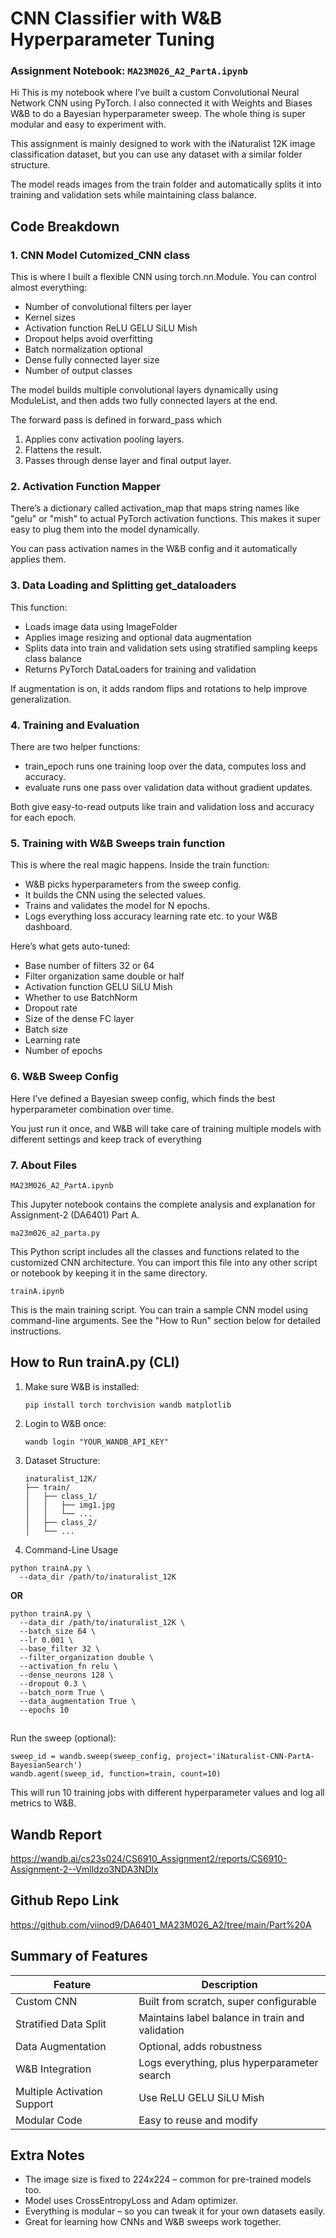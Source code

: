 # CNN Classifier with W&B Hyperparameter Tuning  
### Assignment Notebook: `MA23M026_A2_PartA.ipynb`

Hi This is my notebook where I’ve built a custom Convolutional Neural Network CNN using PyTorch. I also connected it with Weights and Biases W&B to do a Bayesian hyperparameter sweep. The whole thing is super modular and easy to experiment with.

This assignment is mainly designed to work with the iNaturalist 12K image classification dataset, but you can use any dataset with a similar folder structure.

The model reads images from the train folder and automatically splits it into training and validation sets while maintaining class balance.

## Code Breakdown

### 1. CNN Model Cutomized_CNN class
This is where I built a flexible CNN using torch.nn.Module. You can control almost everything:

- Number of convolutional filters per layer
- Kernel sizes
- Activation function ReLU GELU SiLU Mish
- Dropout helps avoid overfitting
- Batch normalization optional
- Dense fully connected layer size
- Number of output classes

The model builds multiple convolutional layers dynamically using ModuleList, and then adds two fully connected layers at the end.

The forward pass is defined in forward_pass which  
1. Applies conv activation pooling layers.  
2. Flattens the result.  
3. Passes through dense layer and final output layer.

### 2. Activation Function Mapper
There’s a dictionary called activation_map that maps string names like "gelu" or "mish" to actual PyTorch activation functions. This makes it super easy to plug them into the model dynamically.

You can pass activation names in the W&B config and it automatically applies them.

### 3. Data Loading and Splitting get_dataloaders
This function:

- Loads image data using ImageFolder
- Applies image resizing and optional data augmentation
- Splits data into train and validation sets using stratified sampling keeps class balance
- Returns PyTorch DataLoaders for training and validation

If augmentation is on, it adds random flips and rotations to help improve generalization.

### 4. Training and Evaluation
There are two helper functions:

- train_epoch runs one training loop over the data, computes loss and accuracy.
- evaluate runs one pass over validation data without gradient updates.

Both give easy-to-read outputs like train and validation loss and accuracy for each epoch.

### 5. Training with W&B Sweeps train function
This is where the real magic happens. Inside the train function:

- W&B picks hyperparameters from the sweep config.
- It builds the CNN using the selected values.
- Trains and validates the model for N epochs.
- Logs everything loss accuracy learning rate etc. to your W&B dashboard.

Here’s what gets auto-tuned:

- Base number of filters 32 or 64
- Filter organization same double or half
- Activation function GELU SiLU Mish
- Whether to use BatchNorm
- Dropout rate
- Size of the dense FC layer
- Batch size
- Learning rate
- Number of epochs

### 6. W&B Sweep Config
Here I’ve defined a Bayesian sweep config, which finds the best hyperparameter combination over time.

You just run it once, and W&B will take care of training multiple models with different settings and keep track of everything

### 7. About Files

```
MA23M026_A2_PartA.ipynb
```

This Jupyter notebook contains the complete analysis and explanation for Assignment-2 (DA6401) Part A.

```
ma23m026_a2_parta.py
```

This Python script includes all the classes and functions related to the customized CNN architecture. You can import this file into any other script or notebook by keeping it in the same directory.

```
trainA.ipynb
```

This is the main training script. You can train a sample CNN model using command-line arguments. See the "How to Run" section below for detailed instructions.

## How to Run trainA.py (CLI)

1. Make sure W&B is installed:
   
   ```
   pip install torch torchvision wandb matplotlib

   ```

2. Login to W&B once:
   
   ```
   wandb login "YOUR_WANDB_API_KEY"

   ```

3. Dataset Structure:

   ```
   inaturalist_12K/
   ├── train/
   │   ├── class_1/
   │   │   ├── img1.jpg
   │   │   └── ...
   │   ├── class_2/
   │   └── ...

   ```

4. Command-Line Usage

```
python trainA.py \
  --data_dir /path/to/inaturalist_12K
```
**OR**

```
python trainA.py \
  --data_dir /path/to/inaturalist_12K \
  --batch_size 64 \
  --lr 0.001 \
  --base_filter 32 \
  --filter_organization double \
  --activation_fn relu \
  --dense_neurons 128 \
  --dropout 0.3 \
  --batch_norm True \
  --data_augmentation True \
  --epochs 10
```

## 
Run the sweep (optional):

   ```
   sweep_id = wandb.sweep(sweep_config, project='iNaturalist-CNN-PartA-BayesianSearch')  
   wandb.agent(sweep_id, function=train, count=10)
   ```

This will run 10 training jobs with different hyperparameter values and log all metrics to W&B.


## Wandb Report
https://wandb.ai/cs23s024/CS6910_Assignment2/reports/CS6910-Assignment-2--Vmlldzo3NDA3NDIx

## Github Repo Link
https://github.com/viinod9/DA6401_MA23M026_A2/tree/main/Part%20A


## Summary of Features

Feature | Description  
--------|-------------  
Custom CNN | Built from scratch, super configurable  
Stratified Data Split | Maintains label balance in train and validation  
Data Augmentation | Optional, adds robustness  
W&B Integration | Logs everything, plus hyperparameter search  
Multiple Activation Support | Use ReLU GELU SiLU Mish  
Modular Code | Easy to reuse and modify

## Extra Notes

- The image size is fixed to 224x224 – common for pre-trained models too.
- Model uses CrossEntropyLoss and Adam optimizer.
- Everything is modular – so you can tweak it for your own datasets easily.
- Great for learning how CNNs and W&B sweeps work together.

